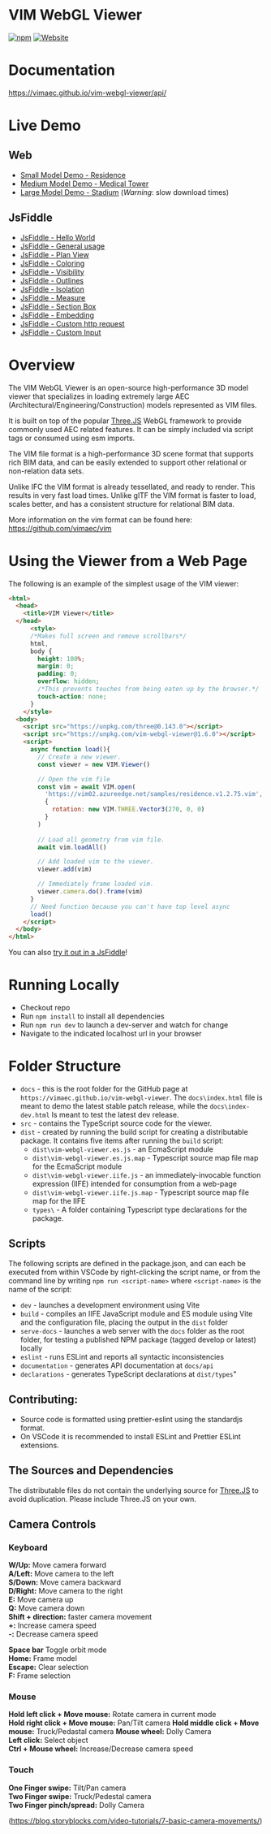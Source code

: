 # VIM WebGL Viewer

[![npm](https://img.shields.io/npm/v/vim-webgl-viewer)](https://npmjs.com/package/vim-webgl-viewer)
[![Website](https://img.shields.io/website?url=https%3A%2F%2Fvimaec.github.io%2Fvim-webgl-viewer)](https://vimaec.github.io/vim-webgl-viewer/)

# Documentation

https://vimaec.github.io/vim-webgl-viewer/api/

# Live Demo

## Web
- [Small Model Demo - Residence](https://vimaec.github.io/vim-webgl-viewer)
- [Medium Model Demo - Medical Tower](https://vimaec.github.io/vim-webgl-viewer?vim=https://vim02.azureedge.net/samples/skanska.vim)
- [Large Model Demo - Stadium](https://vimaec.github.io/vim-webgl-viewer?vim=https://vim02.azureedge.net/samples/stadium.vim) (_Warning_: slow download times)

## JsFiddle
- [JsFiddle - Hello World](https://jsfiddle.net/simon_vimaec/oym1L2ar/)
- [JsFiddle - General usage](https://jsfiddle.net/simon_vimaec/5hL06tvp/)
- [JsFiddle - Plan View](https://jsfiddle.net/simon_vimaec/hLp62f50/)
- [JsFiddle - Coloring](https://jsfiddle.net/simon_vimaec/pcLdzvne/)
- [JsFiddle - Visibility](https://jsfiddle.net/simon_vimaec/j5uhyp7k)
- [JsFiddle - Outlines](https://jsfiddle.net/simon_vimaec/nfLsab8k/)
- [JsFiddle - Isolation](https://jsfiddle.net/simon_vimaec/amp65cb8/)
- [JsFiddle - Measure](https://jsfiddle.net/simon_vimaec/anLh63tv/)
- [JsFiddle - Section Box](https://jsfiddle.net/simon_vimaec/ryeu9L40/)
- [JsFiddle - Embedding](https://jsfiddle.net/simon_vimaec/wd4zr6hq)
- [JsFiddle - Custom http request](https://jsfiddle.net/simon_vimaec/k5jn9sd8/)
- [JsFiddle - Custom Input](https://jsfiddle.net/simon_vimaec/ow82jmLv/)


# Overview

The VIM WebGL Viewer is an open-source high-performance 3D model viewer that specializes
in loading extremely large AEC (Architectural/Engineering/Construction)
models represented as VIM files.

It is built on top of the popular [Three.JS](https://threejs.org) WebGL framework to provide commonly used AEC related features.
It can be simply included via script tags or consumed using esm imports.

The VIM file format is a high-performance 3D scene format that supports rich BIM data, and can be easily extended to support
other relational or non-relation data sets.

Unlike IFC the VIM format is already tessellated, and ready to render. This results in very fast load times. Unlike glTF the VIM format is faster to load, scales better, and has a consistent structure for relational BIM data.

More information on the vim format can be found here: https://github.com/vimaec/vim

# Using the Viewer from a Web Page

The following is an example of the simplest usage of the VIM viewer:

```html
<html>
  <head>
    <title>VIM Viewer</title>
  </head>
      <style>
      /*Makes full screen and remove scrollbars*/
      html,
      body {
        height: 100%;
        margin: 0;
        padding: 0;
        overflow: hidden;
        /*This prevents touches from being eaten up by the browser.*/
        touch-action: none;
      }
    </style>
  <body>
    <script src="https://unpkg.com/three@0.143.0"></script>
    <script src="https://unpkg.com/vim-webgl-viewer@1.6.0"></script>
    <script>
	  async function load(){
		// Create a new viewer. 
		const viewer = new VIM.Viewer()

		// Open the vim file
		const vim = await VIM.open(
		  'https://vim02.azureedge.net/samples/residence.v1.2.75.vim',
		  {
		    rotation: new VIM.THREE.Vector3(270, 0, 0)
		  }
		)
		  
		// Load all geometry from vim file.
		await vim.loadAll()

		// Add loaded vim to the viewer.
		viewer.add(vim)

		// Immediately frame loaded vim.
		viewer.camera.do().frame(vim)
	  }
	  // Need function because you can't have top level async
	  load()
    </script>
  </body>
</html>

```

You can also [try it out in a JsFiddle](https://jsfiddle.net/simon_vimaec/oym1L2ar/)!

# Running Locally

- Checkout repo
- Run `npm install` to install all dependencies
- Run `npm run dev` to launch a dev-server and watch for change
- Navigate to the indicated localhost url in your browser

# Folder Structure

- `docs` - this is the root folder for the GitHub page at `https://vimaec.github.io/vim-webgl-viewer`. The `docs\index.html` file is meant to demo the latest stable patch release, while the `docs\index-dev.html` Is meant to test the latest dev release.
- `src` - contains the TypeScript source code for the viewer.
- `dist` - created by running the build script for creating a
  distributable package. It contains five items after running the `build` script:
  - `dist\vim-webgl-viewer.es.js` - an EcmaScript module
  - `dist\vim-webgl-viewer.es.js.map` - Typescript source map file map for the EcmaScript module
  - `dist\vim-webgl-viewer.iife.js` - an immediately-invocable function expression (IIFE) intended for consumption from a web-page
  - `dist\vim-webgl-viewer.iife.js.map` - Typescript source map file map for the IIFE
  - `types\` - A folder containing Typescript type declarations for the package.

## Scripts

The following scripts are defined in the package.json, and can each be executed from within VSCode by right-clicking the script name, or from the command line by writing `npm run <script-name>` where `<script-name>` is the name of the script:

- `dev` - launches a development environment using Vite
- `build` - compiles an IIFE JavaScript module and ES module using Vite and the configuration file, placing the output in the `dist` folder
- `serve-docs` - launches a web server with the `docs` folder as the root folder, for testing a published NPM package (tagged develop or latest) locally
- `eslint` - runs ESLint and reports all syntactic inconsistencies
- `documentation` - generates API documentation at `docs/api`
- `declarations` - generates TypeScript declarations at `dist/types`"

## Contributing:

- Source code is formatted using prettier-eslint using the standardjs format.
- On VSCode it is recommended to install ESLint and Prettier ESLint extensions.

## The Sources and Dependencies

The distributable files do not contain the underlying source for [Three.JS](https://threejs.org) to avoid duplication. Please include Three.JS on your own.

## Camera Controls

### Keyboard

**W/Up:** Move camera forward  
**A/Left:** Move camera to the left  
**S/Down:** Move camera backward  
**D/Right:** Move camera to the right  
**E:** Move camera up  
**Q:** Move camera down  
**Shift + direction:** faster camera movement  
**+:** Increase camera speed  
**-:** Decrease camera speed

**Space bar** Toggle orbit mode  
**Home:** Frame model  
**Escape:** Clear selection  
**F:** Frame selection

### Mouse

**Hold left click + Move mouse:** Rotate camera in current mode  
**Hold right click + Move mouse:** Pan/Tilt camera
**Hold middle click + Move mouse:** Truck/Pedastal camera
**Mouse wheel:** Dolly Camera  
**Left click:** Select object  
**Ctrl + Mouse wheel:** Increase/Decrease camera speed

### Touch

**One Finger swipe:** Tilt/Pan camera  
**Two Finger swipe:** Truck/Pedestal camera  
**Two Finger pinch/spread:** Dolly Camera

(https://blog.storyblocks.com/video-tutorials/7-basic-camera-movements/)

